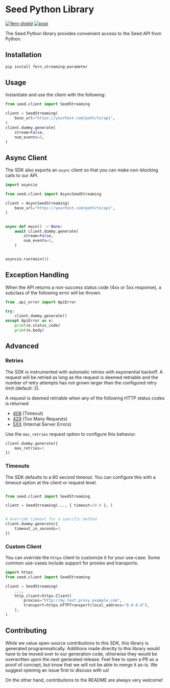 # Seed Python Library

[![fern shield](https://img.shields.io/badge/%F0%9F%8C%BF-SDK%20generated%20by%20Fern-brightgreen)](https://github.com/fern-api/fern)
[![pypi](https://img.shields.io/pypi/v/fern_streaming-parameter)](https://pypi.python.org/pypi/fern_streaming-parameter)

The Seed Python library provides convenient access to the Seed API from Python.

## Installation

```sh
pip install fern_streaming-parameter
```

## Usage

Instantiate and use the client with the following:

```python
from seed.client import SeedStreaming

client = SeedStreaming(
    base_url="https://yourhost.com/path/to/api",
)
client.dummy.generate(
    stream=False,
    num_events=5,
)
```

## Async Client

The SDK also exports an `async` client so that you can make non-blocking calls to our API.

```python
import asyncio

from seed.client import AsyncSeedStreaming

client = AsyncSeedStreaming(
    base_url="https://yourhost.com/path/to/api",
)


async def main() -> None:
    await client.dummy.generate(
        stream=False,
        num_events=5,
    )


asyncio.run(main())
```

## Exception Handling

When the API returns a non-success status code (4xx or 5xx response), a subclass of the following error
will be thrown.

```python
from .api_error import ApiError

try:
    client.dummy.generate()
except ApiError as e:
    print(e.status_code)
    print(e.body)
```

## Advanced

### Retries

The SDK is instrumented with automatic retries with exponential backoff. A request will be retried as long
as the request is deemed retriable and the number of retry attempts has not grown larger than the configured
retry limit (default: 2).

A request is deemed retriable when any of the following HTTP status codes is returned:

- [408](https://developer.mozilla.org/en-US/docs/Web/HTTP/Status/408) (Timeout)
- [429](https://developer.mozilla.org/en-US/docs/Web/HTTP/Status/429) (Too Many Requests)
- [5XX](https://developer.mozilla.org/en-US/docs/Web/HTTP/Status/500) (Internal Server Errors)

Use the `max_retries` request option to configure this behavior.

```python
client.dummy.generate({
    max_retries=1
})
```

### Timeouts

The SDK defaults to a 60 second timeout. You can configure this with a timeout option at the client or request level.

```python

from seed.client import SeedStreaming

client = SeedStreaming(..., { timeout=20.0 }, )


# Override timeout for a specific method
client.dummy.generate({
    timeout_in_seconds=1
})
```

### Custom Client

You can override the `httpx` client to customize it for your use-case. Some common use-cases include support for proxies
and transports.
```python
import httpx
from seed.client import SeedStreaming

client = SeedStreaming(
    ...,
    http_client=httpx.Client(
        proxies="http://my.test.proxy.example.com",
        transport=httpx.HTTPTransport(local_address="0.0.0.0"),
    ),
)
```

## Contributing

While we value open-source contributions to this SDK, this library is generated programmatically.
Additions made directly to this library would have to be moved over to our generation code,
otherwise they would be overwritten upon the next generated release. Feel free to open a PR as
a proof of concept, but know that we will not be able to merge it as-is. We suggest opening
an issue first to discuss with us!

On the other hand, contributions to the README are always very welcome!
